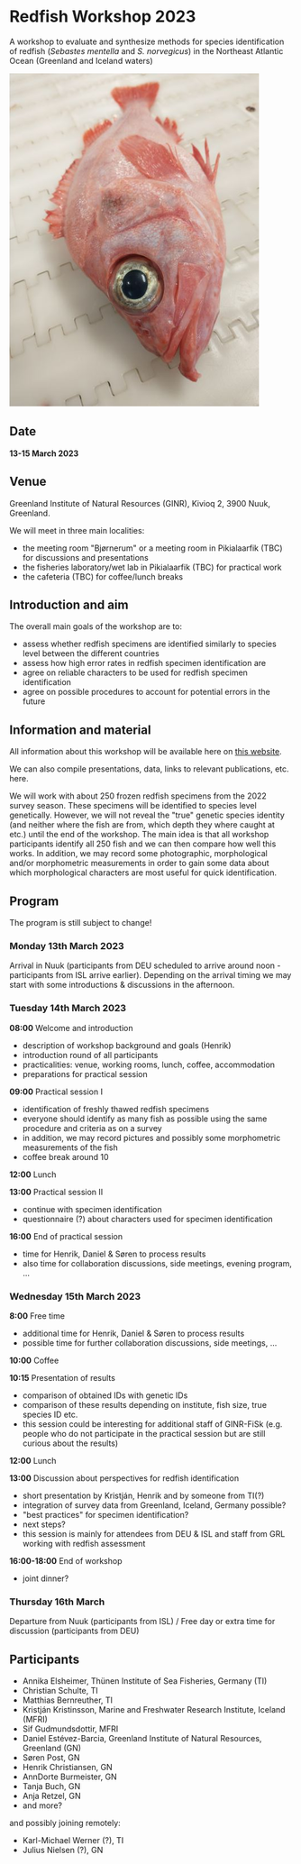 # Redfish Workshop 2023

A workshop to evaluate and synthesize methods for species identification of redfish (*Sebastes mentella* and *S. norvegicus*) in the Northeast Atlantic Ocean (Greenland and Iceland waters)

![Redfish.](redfish_small.jpg)

## Date

**13-15 March 2023**

## Venue

Greenland Institute of Natural Resources (GINR), Kivioq 2, 3900 Nuuk, Greenland.

We will meet in three main localities:

- the meeting room "Bjørnerum" or a meeting room in Pikialaarfik (TBC) for discussions and presentations
- the fisheries laboratory/wet lab in Pikialaarfik (TBC) for practical work
- the cafeteria (TBC) for coffee/lunch breaks

## Introduction and aim

The overall main goals of the workshop are to:

- assess whether redfish specimens are identified similarly to species level between the different countries
- assess how high error rates in redfish specimen identification are
- agree on reliable characters to be used for redfish specimen identification
- agree on possible procedures to account for potential errors in the future

## Information and material

All information about this workshop will be available here on [this website](https://github.com/notothen/redfish-ws23).

We can also compile presentations, data, links to relevant publications, etc. here.

We will work with about 250 frozen redfish specimens from the 2022 survey season. These specimens will be identified to species level genetically. However, we will not reveal the "true" genetic species identity (and neither where the fish are from, which depth they where caught at etc.) until the end of the workshop. The main idea is that all workshop participants identify all 250 fish and we can then compare how well this works. In addition, we may record some photographic, morphological and/or morphometric measurements in order to gain some data about which morphological characters are most useful for quick identification.

## Program

The program is still subject to change!

### Monday 13th March 2023

Arrival in Nuuk (participants from DEU scheduled to arrive around noon - participants from ISL arrive earlier). Depending on the arrival timing we may start with some introductions & discussions in the afternoon.

### Tuesday 14th March 2023

**08:00** Welcome and introduction

- description of workshop background and goals (Henrik)
- introduction round of all participants
- practicalities: venue, working rooms, lunch, coffee, accommodation
- preparations for practical session

**09:00** Practical session I

- identification of freshly thawed redfish specimens
- everyone should identify as many fish as possible using the same procedure and criteria as on a survey
- in addition, we may record pictures and possibly some morphometric measurements of the fish
- coffee break around 10

**12:00** Lunch

**13:00** Practical session II

- continue with specimen identification
- questionnaire (?) about characters used for specimen identification

**16:00** End of practical session

- time for Henrik, Daniel & Søren to process results
- also time for collaboration discussions, side meetings, evening program, ...

### Wednesday 15th March 2023

**8:00** Free time

- additional time for Henrik, Daniel & Søren to process results
- possible time for further collaboration discussions, side meetings, ...

**10:00** Coffee

**10:15** Presentation of results

- comparison of obtained IDs with genetic IDs
- comparison of these results depending on institute, fish size, true species ID etc.
- this session could be interesting for additional staff of GINR-FiSk (e.g. people who do not participate in the practical session but are still curious about the results)

**12:00** Lunch

**13:00** Discussion about perspectives for redfish identification

- short presentation by Kristján, Henrik and by someone from TI(?)
- integration of survey data from Greenland, Iceland, Germany possible?
- "best practices" for specimen identification?
- next steps?
- this session is mainly for attendees from DEU & ISL and staff from GRL working with redfish assessment

**16:00-18:00** End of workshop

- joint dinner?

### Thursday 16th March

Departure from Nuuk (participants from ISL)
/
Free day or extra time for discussion (participants from DEU)

## Participants

- Annika Elsheimer, Thünen Institute of Sea Fisheries, Germany (TI)
- Christian Schulte, TI
- Matthias Bernreuther, TI
- Kristján Kristinsson, Marine and Freshwater Research Institute, Iceland (MFRI)
- Sif Gudmundsdottir, MFRI
- Daniel Estévez-Barcia, Greenland Institute of Natural Resources, Greenland (GN)
- Søren Post, GN
- Henrik Christiansen, GN
- AnnDorte Burmeister, GN
- Tanja Buch, GN
- Anja Retzel, GN
- and more?


and possibly joining remotely:
- Karl-Michael Werner (?), TI
- Julius Nielsen (?), GN
